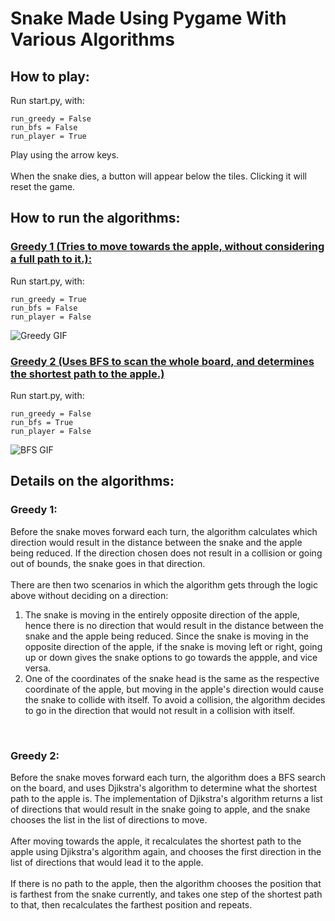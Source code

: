 # **Snake Made Using Pygame With Various Algorithms**

## How to play:

Run start.py, with:

```
run_greedy = False
run_bfs = False
run_player = True
```

Play using the arrow keys.
<br/><br/>
When the snake dies, a button will appear below the tiles. Clicking it will reset the game.


## How to run the algorithms:

### <ins>Greedy 1 (Tries to move towards the apple, without considering a full path to it.):</ins>
Run start.py, with:
```
run_greedy = True
run_bfs = False
run_player = False
```
![Greedy GIF](Greedy.GIF)

### <ins>Greedy 2 (Uses BFS to scan the whole board, and determines the shortest path to the apple.)</ins>
Run start.py, with:
```
run_greedy = False
run_bfs = True
run_player = False
```
![BFS GIF](BFS.GIF)

## Details on the algorithms:

### Greedy 1:
Before the snake moves forward each turn, the algorithm calculates which direction would result in the distance between the snake and the apple being reduced. If the direction chosen does not result in a collision or going out of bounds, the snake goes in that direction. <br/><br/>
There are then two scenarios in which the algorithm gets through the logic above without deciding on a direction: <br/>

1. The snake is moving in the entirely opposite direction of the apple, hence there is no direction that would result in the distance between the snake and the apple being reduced. Since the snake is moving in the opposite direction of the apple, if the snake is moving left or right, going up or down gives the snake options to go towards the appple, and vice versa.
2. One of the coordinates of the snake head is the same as the respective coordinate of the apple, but moving in the apple's direction would cause the snake to collide with itself. To avoid a collision, the algorithm decides to go in the direction that would not result in a collision with itself.
 <br/>

### Greedy 2:
Before the snake moves forward each turn, the algorithm does a BFS search on the board, and uses Djikstra's algorithm to determine what the shortest path to the apple is. The implementation of Djikstra's algorithm returns a list of directions that would result in the snake going to apple, and the snake chooses the list in the list of directions to move. 
<br/><br/>
After moving towards the apple, it recalculates the shortest path to the apple using Djikstra's algorithm again, and chooses the first direction in the list of directions that would lead it to the apple. 
<br/><br/>
If there is no path to the apple, then the algorithm chooses the position that is farthest from the snake currently, and takes one step of the shortest path to that, then recalculates the farthest position and repeats.